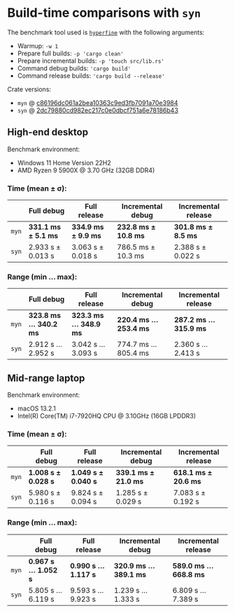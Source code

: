 # Build-time comparisons with `syn`

The benchmark tool used is [`hyperfine`](https://github.com/sharkdp/hyperfine) with the following arguments:

- Warmup: `-w 1`
- Prepare full builds: `-p 'cargo clean'`
- Prepare incremental builds: `-p 'touch src/lib.rs'`
- Command debug builds: `'cargo build'`
- Command release builds: `'cargo build --release'`

Crate versions:

- `myn` @ [c86196dc061a2bea10363c9ed3fb7091a70e3984](https://github.com/parasyte/myn/commit/c86196dc061a2bea10363c9ed3fb7091a70e3984)
- `syn` @ [2dc79880cd982ec217c0e0dbcf751a6e78186b43](https://github.com/dtolnay/syn/commit/2dc79880cd982ec217c0e0dbcf751a6e78186b43)


## High-end desktop

Benchmark environment:

- Windows 11 Home Version 22H2
- AMD Ryzen 9 5900X @ 3.70 GHz (32GB DDR4)

### Time (mean ± σ):

|       | Full debug              | Full release            | Incremental debug      | Incremental release     |
|-------|-------------------------|-------------------------|------------------------|-------------------------|
| `myn` | **331.1 ms ±   5.1 ms** | **334.9 ms ±   9.9 ms** | **232.8 ms ± 10.8 ms** | **301.8 ms ±   8.5 ms** |
| `syn` |   2.933 s  ± 0.013 s    |   3.063 s  ± 0.018 s    |   786.5 ms ± 10.3 ms   |   2.388 s  ± 0.022 s    |

### Range (min … max):

|       | Full debug              | Full release            | Incremental debug       | Incremental release     |
|-------|-------------------------|-------------------------|-------------------------|-------------------------|
| `myn` | **323.8 ms … 340.2 ms** | **323.3 ms … 348.9 ms** | **220.4 ms … 253.4 ms** | **287.2 ms … 315.9 ms** |
| `syn` |   2.912 s  … 2.952 s    |   3.042 s  … 3.093 s    |   774.7 ms … 805.4 ms   |   2.360 s  … 2.413 s    |


## Mid-range laptop

Benchmark environment:

- macOS 13.2.1
- Intel(R) Core(TM) i7-7920HQ CPU @ 3.10GHz (16GB LPDDR3)

### Time (mean ± σ):

|       | Full debug            | Full release          | Incremental debug       | Incremental release     |
|-------|-----------------------|-----------------------|-------------------------|-------------------------|
| `myn` | **1.008 s ± 0.028 s** | **1.049 s ± 0.040 s** | **339.1 ms ±  21.0 ms** | **618.1 ms ±  20.6 ms** |
| `syn` |   5.980 s ± 0.116 s   |   9.824 s ± 0.094 s   |   1.285 s  ± 0.029 s    |   7.083 s  ± 0.192 s    |

### Range (min … max):

|       | Full debug            | Full release          | Incremental debug       | Incremental release      |
|-------|-----------------------|-----------------------|-------------------------|--------------------------|
| `myn` | **0.967 s … 1.052 s** | **0.990 s … 1.117 s** | **320.9 ms … 389.1 ms** | **589.0 ms …  668.8 ms** |
| `syn` |   5.805 s … 6.119 s   |   9.593 s … 9.923 s   |   1.239 s  … 1.333 s    |   6.809 s  …  7.389 s    |
